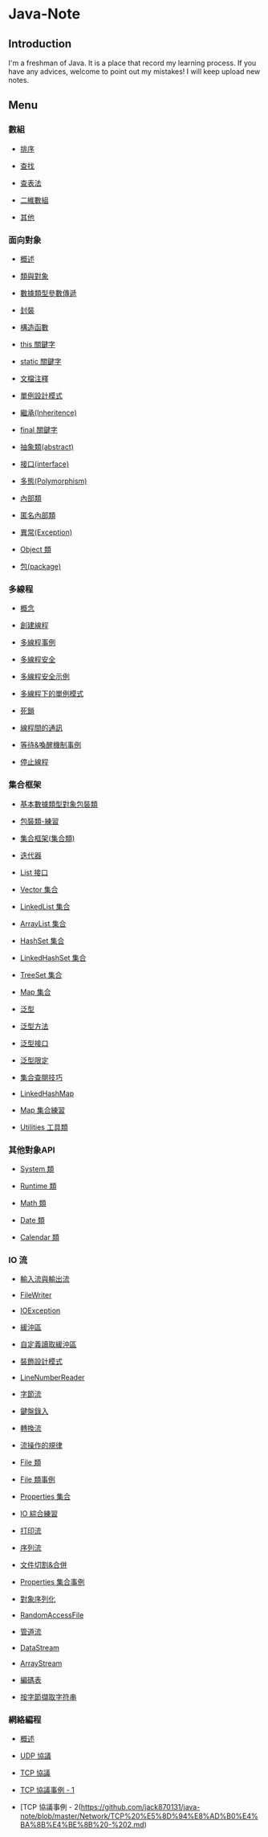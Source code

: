 # Java-Note

## Introduction
I'm a freshman of Java. It is a place that record my learning process. If you have any advices, welcome to point out my mistakes! I will keep upload new notes.

## Menu

### 數組
 - [排序](https://github.com/jack870131/java-note/blob/master/Array/%E6%8E%92%E5%BA%8F.md)

 - [查找](https://github.com/jack870131/java-note/blob/master/Array/%E6%9F%A5%E6%89%BE.md)

 - [查表法](https://github.com/jack870131/java-note/blob/master/Array/%E6%9F%A5%E8%A1%A8%E6%B3%95.md)

 - [二維數組](https://github.com/jack870131/java-note/blob/master/Array/%E4%BA%8C%E7%B6%AD%E6%95%B8%E7%B5%84.md)

 - [其他](https://github.com/jack870131/java-note/blob/master/Array/%E5%85%B6%E4%BB%96.md)

### 面向對象
 - [概述](https://github.com/jack870131/java-note/blob/master/Object%20Oriented/%E6%A6%82%E8%BF%B0.md)

 - [類與對象](https://github.com/jack870131/java-note/blob/master/Object%20Oriented/%E9%A1%9E%E8%88%87%E5%B0%8D%E8%B1%A1.md)

 - [數據類型參數傳遞](https://github.com/jack870131/java-note/blob/master/Object%20Oriented/%E6%95%B8%E6%93%9A%E9%A1%9E%E5%9E%8B%E5%8F%83%E6%95%B8%E5%82%B3%E9%81%9E.md)
 
 - [封裝](https://github.com/jack870131/java-note/blob/master/Object%20Oriented/%E5%B0%81%E8%A3%9D.md)
 
 - [構造函數](https://github.com/jack870131/java-note/blob/master/Object%20Oriented/%E6%A7%8B%E9%80%A0%E5%87%BD%E6%95%B8.md)
 
 - [this 關鍵字](https://github.com/jack870131/java-note/blob/master/Object%20Oriented/this%20%E9%97%9C%E9%8D%B5%E5%AD%97.md)
 
 - [static 關鍵字](https://github.com/jack870131/java-note/blob/master/Object%20Oriented/static%20%E9%97%9C%E9%8D%B5%E5%AD%97.md)
 
 - [文檔注釋](https://github.com/jack870131/java-note/blob/master/Object%20Oriented/%E6%96%87%E6%AA%94%E6%B3%A8%E9%87%8B.md)
 
 - [單例設計模式](https://github.com/jack870131/java-note/blob/master/Object%20Oriented/%E5%96%AE%E4%BE%8B%E8%A8%AD%E8%A8%88%E6%A8%A1%E5%BC%8F.md)
 
 - [繼承(Inheritence)](https://github.com/jack870131/Java-Note/blob/master/Object%20Oriented/%E7%B9%BC%E6%89%BF(Inheritence).md)

 - [final 關鍵字](https://github.com/jack870131/Java-Note/blob/master/Object%20Oriented/final%20%E9%97%9C%E9%8D%B5%E5%AD%97.md)

 - [抽象類(abstract)](https://github.com/jack870131/Java-Note/blob/master/Object%20Oriented/%E6%8A%BD%E8%B1%A1%E9%A1%9E(abstract).md)

 - [接口(interface)](https://github.com/jack870131/Java-Note/blob/master/Object%20Oriented/%E6%8E%A5%E5%8F%A3(interface).md)

 - [多態(Polymorphism)](https://github.com/jack870131/Java-Note/blob/master/Object%20Oriented/%E5%A4%9A%E6%85%8B(Polymorphism).md)

 - [內部類](https://github.com/jack870131/Java-Note/blob/master/Object%20Oriented/%E5%85%A7%E9%83%A8%E9%A1%9E.md)

 - [匿名內部類](https://github.com/jack870131/Java-Note/blob/master/Object%20Oriented/%E5%8C%BF%E5%90%8D%E5%85%A7%E9%83%A8%E9%A1%9E.md)

 - [異常(Exception)](https://github.com/jack870131/Java-Note/blob/master/Object%20Oriented/%E7%95%B0%E5%B8%B8%20(Exception).md)

 - [Object 類](https://github.com/jack870131/Java-Note/blob/master/Object%20Oriented/Object%20%E9%A1%9E.md)

 - [包(package)](https://github.com/jack870131/Java-Note/blob/master/Object%20Oriented/%E5%8C%85(package).md)

### 多線程
 - [概念](https://github.com/jack870131/Java-Note/blob/master/Multithread/%E6%A6%82%E5%BF%B5.md)

 - [創建線程](https://github.com/jack870131/Java-Note/blob/master/Multithread/%E5%89%B5%E5%BB%BA%E7%B7%9A%E7%A8%8B.md)

 - [多線程事例](https://github.com/jack870131/Java-Note/blob/master/Multithread/%E5%A4%9A%E7%B7%9A%E7%A8%8B%E4%BA%8B%E4%BE%8B.md)

 - [多線程安全](https://github.com/jack870131/Java-Note/blob/master/Multithread/%E5%A4%9A%E7%B7%9A%E7%A8%8B%E5%AE%89%E5%85%A8.md)

 - [多線程安全示例](https://github.com/jack870131/Java-Note/blob/master/Multithread/%E5%A4%9A%E7%B7%9A%E7%A8%8B%E5%AE%89%E5%85%A8%E7%A4%BA%E4%BE%8B.md)

 - [多線程下的單例模式](https://github.com/jack870131/Java-Note/blob/master/Multithread/%E5%A4%9A%E7%B7%9A%E7%A8%8B%E4%B8%8B%E7%9A%84%E5%96%AE%E4%BE%8B%E6%A8%A1%E5%BC%8F.md)

 - [死鎖](https://github.com/jack870131/Java-Note/blob/master/Multithread/%E6%AD%BB%E9%8E%96.md)

 - [線程間的通訊](https://github.com/jack870131/Java-Note/blob/master/Multithread/%E7%B7%9A%E7%A8%8B%E9%96%93%E7%9A%84%E9%80%9A%E8%A8%8A.md)

 - [等待&喚醒機制事例](https://github.com/jack870131/Java-Note/blob/master/Multithread/%E7%AD%89%E5%BE%85%26%E5%96%9A%E9%86%92%E6%A9%9F%E5%88%B6%E4%BA%8B%E4%BE%8B.md)

 - [停止線程](https://github.com/jack870131/Java-Note/blob/master/Multithread/%E5%81%9C%E6%AD%A2%E7%B7%9A%E7%A8%8B.md)

### 集合框架
 - [基本數據類型對象包裝類](https://github.com/jack870131/Java-Note/blob/master/Collections/%E5%9F%BA%E6%9C%AC%E6%95%B8%E6%93%9A%E9%A1%9E%E5%9E%8B%E5%B0%8D%E8%B1%A1%E5%8C%85%E8%A3%9D%E9%A1%9E.md)
 
 - [包裝類-練習](https://github.com/jack870131/Java-Note/blob/master/Collections/%E5%8C%85%E8%A3%9D%E9%A1%9E-%E7%B7%B4%E7%BF%92.md)
 
 - [集合框架(集合類)](https://github.com/jack870131/Java-Note/blob/master/Collections/%E9%9B%86%E5%90%88%E6%A1%86%E6%9E%B6(%E9%9B%86%E5%90%88%E9%A1%9E).md)

 - [迭代器](https://github.com/jack870131/Java-Note/blob/master/Collections/%E8%BF%AD%E4%BB%A3%E5%99%A8.md)

 - [List 接口](https://github.com/jack870131/Java-Note/blob/master/Collections/List%20%E6%8E%A5%E5%8F%A3.md)

 - [Vector 集合](https://github.com/jack870131/Java-Note/blob/master/Collections/Vector%20%E9%9B%86%E5%90%88.md)

 - [LinkedList 集合](https://github.com/jack870131/Java-Note/blob/master/Collections/LinkedList%20集合.md)

 - [ArrayList 集合](https://github.com/jack870131/Java-Note/blob/master/Collections/ArrayList%20%E9%9B%86%E5%90%88.md)

 - [HashSet 集合](https://github.com/jack870131/Java-Note/blob/master/Collections/HashSet%20%E9%9B%86%E5%90%88.md)

 - [LinkedHashSet 集合](https://github.com/jack870131/Java-Note/blob/master/Collections/LinkedHashSet%20%E9%9B%86%E5%90%88.md)

 - [TreeSet 集合](https://github.com/jack870131/Java-Note/blob/master/Collections/TreeSet%20%E9%9B%86%E5%90%88.md)

 - [Map 集合](https://github.com/jack870131/Java-Note/blob/master/Collections/Map%20%E9%9B%86%E5%90%88.md)

 - [泛型](https://github.com/jack870131/Java-Note/blob/master/Collections/%E6%B3%9B%E5%9E%8B.md)

 - [泛型方法](https://github.com/jack870131/Java-Note/blob/master/Collections/%E6%B3%9B%E5%9E%8B%E6%96%B9%E6%B3%95.md)

 - [泛型接口](https://github.com/jack870131/Java-Note/blob/master/Collections/%E6%B3%9B%E5%9E%8B%E6%8E%A5%E5%8F%A3.md)

 - [泛型限定](https://github.com/jack870131/Java-Note/blob/master/Collections/%E6%B3%9B%E5%9E%8B%E9%99%90%E5%AE%9A.md)

 - [集合查閱技巧](https://github.com/jack870131/Java-Note/blob/master/Collections/%E9%9B%86%E5%90%88%E6%9F%A5%E9%96%B1%E6%8A%80%E5%B7%A7.md)

 - [LinkedHashMap](https://github.com/jack870131/Java-Note/blob/master/Collections/LinkedHashMap.md)

 - [Map 集合練習](https://github.com/jack870131/Java-Note/blob/master/Collections/Map%20%E9%9B%86%E5%90%88%E7%B7%B4%E7%BF%92.md)

 - [Utilities 工具類](https://github.com/jack870131/Java-Note/blob/master/Collections/Utilities%20%E5%B7%A5%E5%85%B7%E9%A1%9E.md)

### 其他對象API
 - [System 類](https://github.com/jack870131/Java-Note/blob/master/API-Other/System%20%E9%A1%9E.md)

 - [Runtime 類](https://github.com/jack870131/Java-Note/blob/master/API-Other/Runtime%20%E9%A1%9E.md)

 - [Math 類](https://github.com/jack870131/Java-Note/blob/master/API-Other/Math%20%E9%A1%9E.md)

 - [Date 類](https://github.com/jack870131/Java-Note/blob/master/API-Other/Date%20%E9%A1%9E.md)

 - [Calendar 類](https://github.com/jack870131/Java-Note/blob/master/API-Other/%E5%85%B6%E4%BB%96%E5%B0%8D%E8%B1%A1API.md)

### IO 流
 - [輸入流與輸出流](https://github.com/jack870131/Java-Note/blob/master/IO/%E8%BC%B8%E5%85%A5%E6%B5%81%E8%88%87%E8%BC%B8%E5%87%BA%E6%B5%81.md)

 - [FileWriter](https://github.com/jack870131/Java-Note/blob/master/IO/FileWriter.md)

 - [IOException](https://github.com/jack870131/Java-Note/blob/master/IO/IOException.md)

 - [緩沖區](https://github.com/jack870131/Java-Note/blob/master/IO/%E7%B7%A9%E6%B2%96%E5%8D%80.md)

 - [自定義讀取緩沖區](https://github.com/jack870131/Java-Note/blob/master/IO/%E8%87%AA%E5%AE%9A%E7%BE%A9%E8%AE%80%E5%8F%96%E7%B7%A9%E8%A1%9D%E5%8D%80.md)

 - [裝飾設計模式](https://github.com/jack870131/Java-Note/blob/master/IO/%E8%A3%9D%E9%A3%BE%E8%A8%AD%E8%A8%88%E6%A8%A1%E5%BC%8F.md)

 - [LineNumberReader](https://github.com/jack870131/Java-Note/blob/master/IO/LineNumberReader.md)

 - [字節流](https://github.com/jack870131/Java-Note/blob/master/IO/%E5%AD%97%E7%AF%80%E6%B5%81.md)

 - [鍵盤錄入](https://github.com/jack870131/java-note/blob/master/IO/%E9%8D%B5%E7%9B%A4%E9%8C%84%E5%85%A5.md)

 - [轉換流](https://github.com/jack870131/java-note/blob/master/IO/轉換流.md)

 - [流操作的規律](https://github.com/jack870131/java-note/blob/master/IO/%E6%B5%81%E6%93%8D%E4%BD%9C%E7%9A%84%E8%A6%8F%E5%BE%8B.md)

 - [File 類](https://github.com/jack870131/java-note/blob/master/IO/File%20%E9%A1%9E.md)

 - [File 類事例](https://github.com/jack870131/java-note/blob/master/IO/File%20%E9%A1%9E%E4%BA%8B%E4%BE%8B.md)

 - [Properties 集合](https://github.com/jack870131/java-note/blob/master/IO/Properties%20%E9%9B%86%E5%90%88.md)

 - [IO 綜合練習](https://github.com/jack870131/java-note/blob/master/IO/IO%20%E7%B6%9C%E5%90%88%E7%B7%B4%E7%BF%92.md)

 - [打印流](https://github.com/jack870131/java-note/blob/master/IO/%E6%89%93%E5%8D%B0%E6%B5%81.md)
 
 - [序列流](https://github.com/jack870131/java-note/blob/master/IO/%E5%BA%8F%E5%88%97%E6%B5%81.md)

 - [文件切割&合併](https://github.com/jack870131/java-note/blob/master/IO/%E6%96%87%E4%BB%B6%E5%88%87%E5%89%B2%26%E5%90%88%E4%BD%B5.md)

 - [Properties 集合事例](https://github.com/jack870131/java-note/blob/master/IO/Properties%20%E9%9B%86%E5%90%88%E4%BA%8B%E4%BE%8B.md)

 - [對象序列化](https://github.com/jack870131/java-note/blob/master/IO/%E5%B0%8D%E8%B1%A1%E5%BA%8F%E5%88%97%E5%8C%96.md)

 - [RandomAccessFile](https://github.com/jack870131/java-note/blob/master/IO/%E5%B0%8D%E8%B1%A1%E5%BA%8F%E5%88%97%E5%8C%96.md)

 - [管道流](https://github.com/jack870131/java-note/blob/master/IO/%E7%AE%A1%E9%81%93%E6%B5%81.md)

 - [DataStream](https://github.com/jack870131/java-note/blob/master/IO/DataStream.md)

 - [ArrayStream](https://github.com/jack870131/java-note/blob/master/IO/ArrayStream.md)

 - [編碼表](https://github.com/jack870131/java-note/blob/master/IO/%E7%B7%A8%E7%A2%BC%E8%A1%A8.md)

 - [按字節擷取字符串](https://github.com/jack870131/java-note/blob/master/IO/%E6%8C%89%E5%AD%97%E7%AF%80%E6%88%AA%E5%8F%96%E5%AD%97%E7%AC%A6%E4%B8%B2.md)

### 網絡編程
 - [概述](https://github.com/jack870131/java-note/blob/master/Network/%E6%A6%82%E8%BF%B0.md)

 - [UDP 協議](https://github.com/jack870131/java-note/blob/master/Network/UDP%20%E5%8D%94%E8%AD%B0.md)
 
 - [TCP 協議](https://github.com/jack870131/java-note/blob/master/Network/TCP%20%E5%8D%94%E8%AD%B0.md)
 
 - [TCP 協議事例 - 1](https://github.com/jack870131/java-note/blob/master/Network/TCP%20%E5%8D%94%E8%AD%B0%E4%BA%8B%E4%BE%8B%20-%201.md)

 - [TCP 協議事例 - 2(https://github.com/jack870131/java-note/blob/master/Network/TCP%20%E5%8D%94%E8%AD%B0%E4%BA%8B%E4%BE%8B%20-%202.md)
